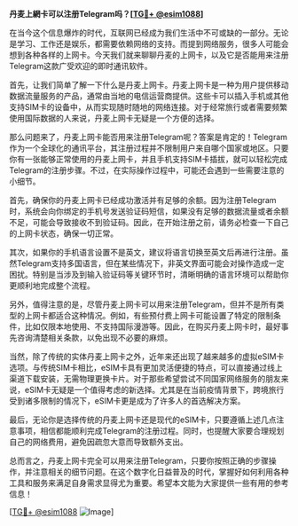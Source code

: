 **丹麦上網卡可以注册Telegram吗？[[TG💪+ @esim1088](https://t.me/s/esim1088)]**

在当今这个信息爆炸的时代，互联网已经成为我们生活中不可或缺的一部分。无论是学习、工作还是娱乐，都需要依赖网络的支持。而提到网络服务，很多人可能会想到各种各样的上网卡。今天我们就来聊聊丹麦的上网卡，以及它是否能用来注册Telegram这款广受欢迎的即时通讯软件。

首先，让我们简单了解一下什么是丹麦上网卡。丹麦上网卡是一种为用户提供移动数据流量服务的产品，通常由当地的电信运营商提供。这些卡可以插入手机或其他支持SIM卡的设备中，从而实现随时随地的网络连接。对于经常旅行或者需要频繁使用国际数据的人来说，丹麦上网卡无疑是一个方便的选择。

那么问题来了，丹麦上网卡能否用来注册Telegram呢？答案是肯定的！Telegram作为一个全球化的通讯平台，其注册过程并不限制用户来自哪个国家或地区。只要你有一张能够正常使用的丹麦上网卡，并且手机支持SIM卡插拔，就可以轻松完成Telegram的注册步骤。不过，在实际操作过程中，可能还会遇到一些需要注意的小细节。

首先，确保你的丹麦上网卡已经成功激活并有足够的余额。因为注册Telegram时，系统会向你绑定的手机号发送验证码短信，如果没有足够的数据流量或者余额不足，可能会导致接收不到验证码。因此，在开始注册之前，请务必检查一下自己的上网卡状态，确保一切正常。

其次，如果你的手机语言设置不是英文，建议将语言切换至英文后再进行注册。虽然Telegram支持多国语言，但在某些情况下，非英文界面可能会对操作造成一定困扰。特别是当涉及到输入验证码等关键环节时，清晰明确的语言环境可以帮助你更顺利地完成整个流程。

另外，值得注意的是，尽管丹麦上网卡可以用来注册Telegram，但并不是所有类型的上网卡都适合这种情况。例如，有些预付费上网卡可能设置了特定的限制条件，比如仅限本地使用、不支持国际漫游等。因此，在购买丹麦上网卡时，最好事先咨询清楚相关条款，以免出现不必要的麻烦。

当然，除了传统的实体丹麦上网卡之外，近年来还出现了越来越多的虚拟eSIM卡选项。与传统SIM卡相比，eSIM卡具有更加灵活便捷的特点，可以直接通过线上渠道下载安装，无需物理更换卡片。对于那些希望尝试不同国家网络服务的朋友来说，eSIM卡无疑是一个值得考虑的新选择。尤其是在当前疫情背景下，跨境旅行受到诸多限制的情况下，eSIM卡更是成为了许多人的首选解决方案。

最后，无论你是选择传统的丹麦上网卡还是现代的eSIM卡，只要遵循上述几点注意事项，相信都能顺利完成Telegram的注册过程。同时，也提醒大家要合理规划自己的网络费用，避免因疏忽大意而导致额外支出。

总而言之，丹麦上网卡完全可以用来注册Telegram，只要你按照正确的步骤操作，并注意相关的细节问题。在这个数字化日益普及的时代，掌握好如何利用各种工具和服务来满足自身需求显得尤为重要。希望本文能为大家提供一些有用的参考信息！

[[TG💪+ @esim1088](https://t.me/s/esim1088) ![Image](https://i.postimg.cc/4NQfJmqS/Snipaste-2025-05-13-00-14-12.png)]
